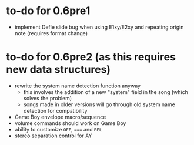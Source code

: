 # to-do for 0.6pre1

- implement Defle slide bug when using E1xy/E2xy and repeating origin note (requires format change)

# to-do for 0.6pre2 (as this requires new data structures)

- rewrite the system name detection function anyway
  - this involves the addition of a new "system" field in the song (which solves the problem)
  - songs made in older versions will go through old system name detection for compatibility
- Game Boy envelope macro/sequence
- volume commands should work on Game Boy
- ability to customize `OFF`, `===` and `REL`
- stereo separation control for AY
